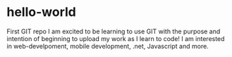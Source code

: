 # hello-world
First GIT repo
I am excited to be learning to use GIT with the purpose and intention of beginning to upload my work as I learn to code!
I am interested in web-develpoment, mobile development, .net, Javascript and more.

